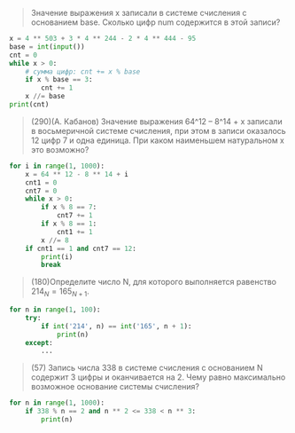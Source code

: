 > Значение выражения x записали в системе счисления с основанием base. Сколько цифр num содержится в этой записи?

```python
x = 4 ** 503 + 3 * 4 ** 244 - 2 * 4 ** 444 - 95
base = int(input())
cnt = 0
while x > 0:
    # сумма цифр: cnt += x % base 
    if x % base == 3:
        cnt += 1
    x //= base
print(cnt)
```

> (290)(А. Кабанов) Значение выражения 64^12 – 8^14 + x записали в восьмеричной системе счисления, при этом в записи
> оказалось 12 цифр 7 и одна единица. При каком наименьшем натуральном x это возможно?

```python
for i in range(1, 1000):
    x = 64 ** 12 - 8 ** 14 + i
    cnt1 = 0
    cnt7 = 0
    while x > 0:
        if x % 8 == 7:
            cnt7 += 1
        if x % 8 == 1:
            cnt1 += 1
        x //= 8
    if cnt1 == 1 and cnt7 == 12:
        print(i)
        break
```

> (180)Определите число N, для которого выполняется равенство $214_N = 165_{N+1}$.

```python
for n in range(1, 100):
    try:
        if int('214', n) == int('165', n + 1):
            print(n)
    except:
        ...
```

> (57) Запись числа 338 в системе счисления с основанием N содержит 3 цифры и оканчивается на 2. Чему равно максимально
> возможное основание системы счисления?

```python
for n in range(1, 1000):
    if 338 % n == 2 and n ** 2 <= 338 < n ** 3:
        print(n)
```

